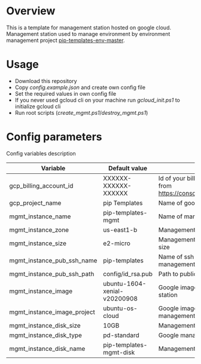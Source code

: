 # Overview

This is a template for management station hosted on google cloud. Management station used to manage environment by environment management project [pip-templates-env-master](https://github.com/pip-templates/pip-templates-env-master). 

# Usage

- Download this repository
- Copy *config.example.json* and create own config file
- Set the required values in own config file
- If you never used gcloud cli on your machine run *gcloud_init.ps1* to initialize gcloud cli 
- Run root scripts (*create_mgmt.ps1*/*destroy_mgmt.ps1*)

# Config parameters

Config variables description

| Variable | Default value | Description |
|----|----|---|
| gcp_billing_account_id | XXXXXX-XXXXXX-XXXXXX | Id of your billing account, can be get from https://console.cloud.google.com/billing |
| gcp_project_name | pip Templates | Name of google project |
| mgmt_instance_name | pip-templates-mgmt | Name of management station VM |
| mgmt_instance_zone | us-east1-b | Management VM availability zone |
| mgmt_instance_size | e2-micro | Management station virtual machine size |
| mgmt_instance_pub_ssh_name | pip-templates | Name of ssh key to access management station |
| mgmt_instance_pub_ssh_path | config/id_rsa.pub | Path to public ssh key |
| mgmt_instance_image | ubuntu-1604-xenial-v20200908 | Google image used for management station |
| mgmt_instance_image_project | ubuntu-os-cloud | Google image project used for management station |
| mgmt_instance_disk_size | 10GB | Management station disk size |
| mgmt_instance_disk_type | pd-standard | Google management station disk type |
| mgmt_instance_disk_name | pip-templates-mgmt-disk | Management station disk name |
